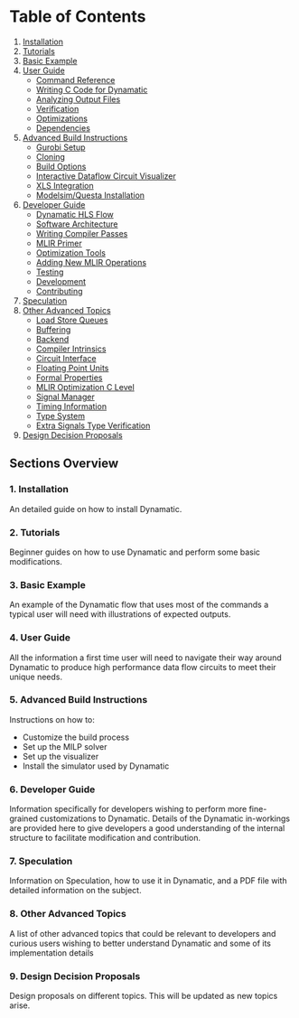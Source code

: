 # Table of Contents

1. [Installation](GettingStarted/InstallDynamatic.md)
2. [Tutorials](GettingStarted/Tutorials/Tutorials.md)
3. [Basic Example](GettingStarted/Tutorials/Introduction/Examples.md)
4. [User Guide](UserGuide)
   - [Command Reference](UserGuide/CommandReference.md)
   - [Writing C Code for Dynamatic](UserGuide/WritingHLSCode.md)
   - [Analyzing Output Files](UserGuide/AnalyzingOutputFiles.md)
   - [Verification](UserGuide/Verification.md)
   - [Optimizations](UserGuide/Optimizations.md)
   - [Dependencies](UserGuide/Dependencies.md)
5. [Advanced Build Instructions](UserGuide/AdvancedBuild.md)
   - [Gurobi Setup](UserGuide/AdvancedBuild.md#1-gurobi)
   - [Cloning](UserGuide/AdvancedBuild.md#2-cloning)
   - [Build Options](UserGuide/AdvancedBuild.md#3-building)
   - [Interactive Dataflow Circuit Visualizer](UserGuide/AdvancedBuild.md#4-interactive-dataflow-circuit-visualizer)
   - [XLS Integration](UserGuide/AdvancedBuild.md#5-enabling-the-xls-integration)
   - [Modelsim/Questa Installation](UserGuide/AdvancedBuild.md#6-modelsimquesta-installation)
6. [Developer Guide](DeveloperGuide/)
   - [Dynamatic HLS Flow](DeveloperGuide/DynamaticHLSFlow.md)
   - [Software Architecture](DeveloperGuide/SoftwareArchitecture.md)
   - [Writing Compiler Passes](DeveloperGuide/Tutorials/CreatingPasses/CreatingPasses.md)
   - [MLIR Primer](DeveloperGuide/MLIRPrimer.md)
   - [Optimization Tools](DeveloperGuide/OptimizationTools.md)
   - [Adding New MLIR Operations](DeveloperGuide/Tutorials/AddNewMLIROperation.md)
   - [Testing](DeveloperGuide/Testing.md)
   - [Development](DeveloperGuide/Development.md)  
   - [Contributing](DeveloperGuide/Contributing.md)
7. [Speculation](DeveloperGuide/Speculation)
8. [Other Advanced Topics](DeveloperGuide/Specs)
   - [Load Store Queues](DeveloperGuide/LSQ)
   - [Buffering](DeveloperGuide/Specs/Buffering)
   - [Backend](DeveloperGuide/Specs/Backend.md)
   - [Compiler Intrinsics](DeveloperGuide/Specs/CompilerIntrinsics.md)
   - [Circuit Interface](DeveloperGuide/Specs/CircuitInterface.md)
   - [Floating Point Units](DeveloperGuide/Specs/FloatingPointUnits.md)
   - [Formal Properties](DeveloperGuide/Specs/FormalProperties.md)
   - [MLIR Optimization C Level](DeveloperGuide/Specs/MLIROpInstantiationCLevel.md)
   - [Signal Manager](DeveloperGuide/Specs/SignalManager.md)
   - [Timing Information](DeveloperGuide/Specs/TimingInformation.md)
   - [Type System](DeveloperGuide/Specs/TypeSystem.md)
   - [Extra Signals Type Verification](DeveloperGuide/Specs/ExtraSignalsTypeVerification.md)
9. [Design Decision Proposals](DeveloperGuide/DesignDecisionProposals/)



## Sections Overview
### 1. Installation
An detailed guide on how to install Dynamatic.

### 2. Tutorials
Beginner guides on how to use Dynamatic and perform some basic modifications.

### 3. Basic Example
An example of the Dynamatic flow that uses most of the commands a typical user will need with illustrations of expected outputs.

### 4. User Guide
All the information a first time user will need to navigate their way around Dynamatic to produce high performance data flow circuits to meet their unique needs.

### 5. Advanced Build Instructions
Instructions on how to:
- Customize the build process
- Set up the MILP solver
- Set up the visualizer
- Install the simulator used by Dynamatic

### 6. Developer Guide
Information specifically for developers wishing to perform more fine-grained customizations to Dynamatic. Details of the Dynamatic in-workings are provided here to give developers a good understanding of the internal structure to facilitate modification and contribution.

### 7. Speculation
Information on Speculation, how to use it in Dynamatic, and a PDF file with detailed information on the subject. 

### 8. Other Advanced Topics
A list of other advanced topics that could be relevant to developers and curious users wishing to better understand Dynamatic and some of its implementation details

### 9. Design Decision Proposals
Design proposals on different topics. This will be updated as new topics arise.